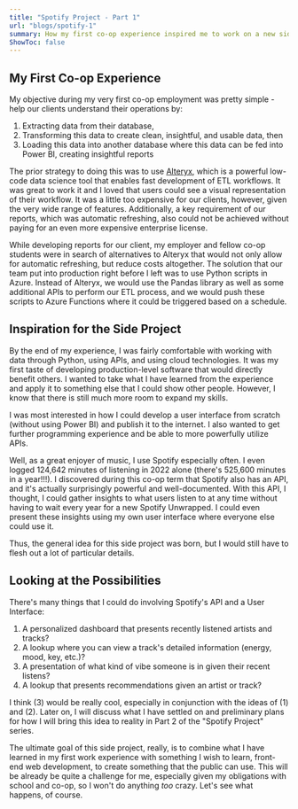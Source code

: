 ```yaml
---
title: "Spotify Project - Part 1"
url: "blogs/spotify-1"
summary: How my first co-op experience inspired me to work on a new side project allowing me to investigate my Spotify usage through an interactive dashboard
ShowToc: false
---
```


## My First Co-op Experience
My objective during my very first co-op employment was pretty simple - help our clients understand their operations by:
1. Extracting data from their database,
2. Transforming this data to create clean, insightful, and usable data, then
3. Loading this data into another database where this data can be fed into Power BI, creating insightful reports

The prior strategy to doing this was to use [Alteryx](https://www.alteryx.com/), which is a powerful low-code data science tool that enables fast development of ETL workflows. It was great to work it and I loved that users could see a visual representation of their workflow. It was a little too expensive for our clients, however, given the very wide range of features. Additionally, a key requirement of our reports, which was automatic refreshing, also could not be achieved without paying for an even more expensive enterprise license.

While developing reports for our client, my employer and fellow co-op students were in search of alternatives to Alteryx that would not only allow for automatic refreshing, but reduce costs altogether. The solution that our team put into production right before I left was to use Python scripts in Azure. Instead of Alteryx, we would use the Pandas library as well as some additional APIs to perform our ETL process, and we would push these scripts to Azure Functions where it could be triggered based on a schedule.

## Inspiration for the Side Project
By the end of my experience, I was fairly comfortable with working with data through Python, using APIs, and using cloud technologies. It was my first taste of developing production-level software that would directly benefit others. I wanted to take what I have learned from the experience and apply it to something else that I could show other people. However, I know that there is still much more room to expand my skills.

I was most interested in how I could develop a user interface from scratch (without using Power BI) and publish it to the internet. I also wanted to get further programming experience and be able to more powerfully utilize APIs.

Well, as a great enjoyer of music, I use Spotify especially often. I even logged 124,642 minutes of listening in 2022 alone (there's 525,600 minutes in a year!!!). I discovered during this co-op term that Spotify also has an API, and it's actually surprisingly powerful and well-documented. With this API, I thought, I could gather insights to what users listen to at any time without having to wait every year for a new Spotify Unwrapped. I could even present these insights using my own user interface where everyone else could use it.

Thus, the general idea for this side project was born, but I would still have to flesh out a lot of particular details.

## Looking at the Possibilities

There's many things that I could do involving Spotify's API and a User Interface:

1. A personalized dashboard that presents recently listened artists and tracks?
2. A lookup where you can view a track's detailed information (energy, mood, key, etc.)?
3. A presentation of what kind of vibe someone is in given their recent listens?
4. A lookup that presents recommendations given an artist or track?

I think (3) would be really cool, especially in conjunction with the ideas of (1) and (2). Later on, I will discuss what I have settled on and preliminary plans for how I will bring this idea to reality in Part 2 of the "Spotify Project" series.

The ultimate goal of this side project, really, is to combine what I have learned in my first work experience with something I wish to learn, front-end web development, to create something that the public can use. This will be already be quite a challenge for me, especially given my obligations with school and co-op, so I won't do anything _too_ crazy. Let's see what happens, of course.



